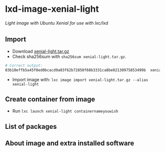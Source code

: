 # lxd-image-xenial-light
###### Light image with Ubuntu Xenial for use with lxc/lxd
## Import
* Download [xenial-light.tar.gz](https://github.com/cryptofuture/lxd-image-xenial-light/raw/master/xenial-light.tar.gz)
* Check sha256sum with `sha256sum xenial-light.tar.gz`.
```bash
# Correct output:
03b10effb5a45f0ed0bcacd9a03f62b72850f68b3331ca8be02130975853499b  xenial-light.tar.gz
```
* Import image with: `lxc image import xenial-light.tar.gz --alias xenial-light`

## Create container from image
* Run `lxc launch xenial-light containernameyouwish`

## List of packages

## About image and extra installed software
